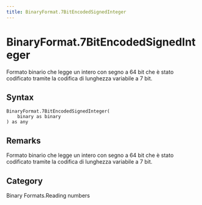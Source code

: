 ```yaml
---
title: BinaryFormat.7BitEncodedSignedInteger
---
```


# BinaryFormat.7BitEncodedSignedInteger


Formato binario che legge un intero con segno a 64 bit che è stato codificato tramite la codifica di lunghezza variabile a 7 bit.


## Syntax

```powerquery
BinaryFormat.7BitEncodedSignedInteger(
    binary as binary
) as any
```


## Remarks

Formato binario che legge un intero con segno a 64 bit che è stato codificato tramite la codifica di lunghezza variabile a 7 bit.



## Category
Binary Formats.Reading numbers
